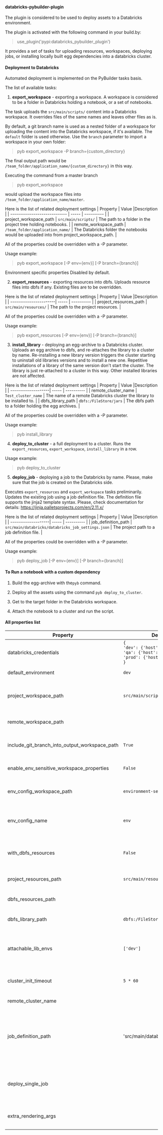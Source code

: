 #### databricks-pybuilder-plugin

The plugin is considered to be used to deploy assets to a Databricks environment.

The plugin is activated with the following command in your build.by:
> use_plugin('pypi:databricks_pybuilder_plugin')

It provides a set of tasks for uploading resources, workspaces, deploying jobs,
or installing locally built egg dependencies into a databricks cluster.

#### Deployment to Databricks
Automated deployment is implemented on the PyBuilder tasks basis.

The list of available tasks:

1. **export_workspace** - exporting a workspace.
   A workspace is considered to be a folder in Databricks holding a notebook, or a set of notebooks.

The task uploads the `src/main/scripts/` content into a Databricks workspace.
It overrides files of the same names and leaves other files as is.

By default, a git branch name is used as a nested folder of a workspace
for uploading the content into the Databricks workspace, if it's available.
The `default` folder is used otherwise.
Use the `branch` parameter to import a workspace in your own folder:
>pyb export_workspace -P branch={custom_directory}

The final output path would be `/team_folder/application_name/{custom_directory}` in this way.

Executing the command from a master branch
>pyb export_workspace

would upload the workspace files into `/team_folder/application_name/master`.

Here is the list of related deployment settings
| Property                      | Value |Description |
| ----------------------------- | ----- | ---------- |
| project_workspace_path        | `src/main/scripts/` | The path to a folder in the project tree holding notebooks. |
| remote_workspace_path         | `/team_folder/application_name/` | The Databricks folder the notebooks would be uploaded into from project_workspace_path. |

All of the properties could be overridden with a -P parameter.

Usage example:
>pyb export_workspace [-P env={env}] [-P branch={branch}]


Environment specific properties
Disabled by default.


2. **export_resources** - exporting resources into dbfs.
   Uploads resource files into dbfs if any. Existing files are to be overridden.

Here is the list of related deployment settings
| Property               | Value |Description |
| -----------------------| ----- | ---------- |
| project_resources_path | `src/main/resources/` | The path to the project resources. |

All of the properties could be overridden with a -P parameter.

Usage example:
>pyb export_resources [-P env={env}] [-P branch={branch}]

3. **install_library** - deploying an egg-archive to a Databricks cluster.
   Uploads an egg archive to dbfs, and re-attaches the library to a cluster by name.
   Re-installing a new library version triggers the cluster starting
   to uninstall old libraries versions and to install a new one.
   Repetitive installations of a library of the same version don't start the cluster.
   The library is just re-attached to a cluster in this way.
   Other installed libraries are not affected.

Here is the list of related deployment settings
| Property            | Value |Description |
| --------------------| ----- | ---------- |
| remote_cluster_name | `Test_cluster_name` | The name of a remote Databricks cluster the library to be installed to. |
| dbfs_library_path   | `dbfs:/FileStore/jars` | The dbfs path to a folder holding the egg archives. |

All of the properties could be overridden with a -P parameter.

Usage example:
>pyb install_library

4. **deploy_to_cluster** - a full deployment to a cluster.
   Runs the `export_resources`, `export_workspace`, `install_library` in a row.

Usage example:
>pyb deploy_to_cluster

5. **deploy_job** - deploying a job to the Databricks by name.
   Please, make sure that the job is created on the Databricks side.

Executes `export_resources` and `export_workspace` tasks preliminarily.
Updates the existing job using a job definition file.
The definition file supports the jinja2 template syntax.
Please, check documentation for details: https://jinja.palletsprojects.com/en/2.11.x/

Here is the list of related deployment settings
| Property            | Value |Description |
| --------------------| ----- | ---------- |
| job_definition_path | `src/main/databricks/databricks_job_settings.json` | The project path to a job definition file. |

All of the properties could be overridden with a -P parameter.

Usage example:
>pyb deploy_job [-P env={env}] [-P branch={branch}]

#### To Run a notebook with a custom dependency
1. Build the egg-archive with the`pyb` command.

2. Deploy all the assets using the command `pyb deploy_to_cluster`.

3. Get to the target folder in the Databricks workspace.

4. Attach the notebook to a cluster and run the script.


#### All properties list
| Property            | Default Value                                                                                                                  | Description                                                                                                                                                                                                                                                                 |
| --------------------|--------------------------------------------------------------------------------------------------------------------------------|-----------------------------------------------------------------------------------------------------------------------------------------------------------------------------------------------------------------------------------------------------------------------------|
| databricks_credentials | `{`<br/>`'dev': {'host': '', 'token': ''}`<br/>`'qa': {'host': '', 'token': ''}`<br/>`'prod': {'host': '', 'token': ''}`<br/>`}` | Please specify credentials in the dictionary format: host and token.                                                                                                                                                                                                        |
| default_environment | `dev`                                                                                                                          | There are 3 supported environments: `dev`, `qa` and `prod`.                                                                                                                                                                                                                 |
| project_workspace_path | `src/main/scripts/`                                                                                                            | The directory content is going to be uploaded into a databricks workspace.<br/>These are considered to be notebook scripts.                                                                                                                                                 |
| remote_workspace_path |                                                                                                                                | The databricks workspace that files in `project_workspace_path` are copied to.                                                                                                                                                                                              |
| include_git_branch_into_output_workspace_path | `True`                                                                                                                         | The flag enables adding an extra directory with the `branch` name to the `remote_workspace_path`. Requires git to be installed.                                                                                                                                             |
| enable_env_sensitive_workspace_properties | `False`                                                                                                                        | The flag enables environment properties chosen by the `env_config_workspace_path`.                                                                                                                                                                                          |
| env_config_workspace_path | `environment-settings/{env}.py`                                                                                                | The path to a property file to be chosen as a env properties. By default `env` included into a file name is used to pick properties.                                                                                                                                        |
| env_config_name | `env`                                                                                                                          | The expected environment properties file name. The `env_config_workspace_path` will be copied to databricks workspace with name.                                                                                                                                            |
| with_dbfs_resources | `False`                                                                                                                        | The flage enables uploading resource files from the `project_resources_path` directory to databricks hdfs `dbfs_resources_path`.                                                                                                                                            |
| project_resources_path | `src/main/resources/`                                                                                                          | The local directory path holding resource files to be copied (txt, csv etc).                                                                                                                                                                                                |
| dbfs_resources_path |                                                                                                                                | The output hdfs directory on databricks environment holding resources.                                                                                                                                                                                                      |
| dbfs_library_path | `dbfs:/FileStore/jars`                                                                                                         | The output hdfs directory on databricks environment holding a built dependency (egg-archive).                                                                                                                                                                               |
| attachable_lib_envs | `['dev']`                                                                                                                      | The list of environments that requires a dependency attached to a databricks cluster. The dependency is preliminary must be uploaded to the `dbfs_library_path`.                                                                                                            |
| cluster_init_timeout | `5 * 60`                                                                                                                       | The timeout of waiting a databricks cluster while it changes its state (initiating, restarting etc).                                                                                                                                                                        |
| remote_cluster_name |                                                                                                                                | The name of a databricks cluster that dependency is attached to.                                                                                                                                                                                                            |
| job_definition_path | 'src/main/databricks/job_settings.json'                                                                                       | The path to a dataricks job configuration in a json format - https://docs.databricks.com/dev-tools/api/2.0/jobs.html. It supports Jinja template syntax in order to setup env sensitive properties. It also supports multiple jobs definitions - use a json array for that. |
| deploy_single_job |                                                                                        | The name of a job to be deployed. If your databricks job config contains multiple definitions, you can deploy just one of these jobs specifying a name of the particular job.                                                                                               |
| extra_rendering_args |                                                                                        | Custom properties to be populated in the job definition file. Use a dicionary as an argument. For example: `{'app_name': name}`.                                                                                                                                            |
